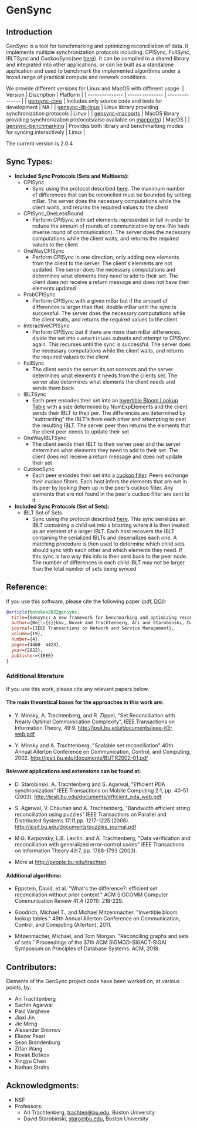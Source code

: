 # GenSync

<a name="Introduction"></a>
## Introduction
GenSync is a tool for benchmarking and optimizing reconciliation of data. It implements multiple synchronization protocols including: CPISync, FullSync, IBLTSync and CuckooSync(see [here](#SyncTypes)). It can be compiled to a shared library and integrated into other applications, or can be built as a standalone application and used to benchmark the implemented algorithms under a broad range of practical compute and network conditions.

We provide different versions for Linux and MacOS with different usage.
| Version | Discription | Platform |
| --------------- | --------------- | --------------- |
| [gensync-core](https://github.com/nislab/gensync-core) | Includes only source code and tests for development | NA |
| [gensync-lib-linux](https://github.com/nislab/gensync-lib-linux) | Linux library providing synchronization protocols | Linux |
| [gensync-macports](https://github.com/nislab/gensync-macports) | MacOS library providing synchronization protocols(also available on [macports](https://ports.macports.org/port/gensync/details/)) | MacOS |
| [gensync-benchmarking](https://github.com/nislab/gensync-benchmarking) | Provides both library and benchmarking modes for syncing interactively | Linux |

The current version is 2.0.4

<a name="SyncTypes"></a>
## Sync Types:
* **Included Sync Protocols (Sets and Multisets):**
    * CPISync
        * Sync using the protocol described [here](http://ipsit.bu.edu/documents/ieee-it3-web.pdf). The maximum number of differences that can be reconciled must be bounded by setting mBar. The server does the necessary computations while the client waits, and returns the required values to the client
    * CPISync_OneLessRound
        * Perform CPISync with set elements represented in full in order to reduce the amount of rounds of communication by one (No hash inverse round of communication). The server does the necessary computations while the client waits, and returns the required values to the client
    * OneWayCPISync
        * Perform CPISync in one direction, only adding new elements from the client to the server. The client's elements are not updated. The server does the necessary computations and determines what elements they need to add to their set. The client does not receive a return message and does not have their elements updated
    * ProbCPISync
        * Perform CPISync with a given mBar but if the amount of differences is larger than that, double mBar until the sync is successful. The server does the necessary computations while the client waits, and returns the required values to the client
    * InteractiveCPISync
        * Perform CPISync but if there are more than mBar differences, divide the set into `numPartitions` subsets and attempt to CPISync again. This recurses until the sync is successful. The server does the necessary computations while the client waits, and returns the required values to the client
    * FullSync
        * The client sends the server its set contents and the server determines what elements it needs from the clients set. The server also determines what elements the client needs and sends them back.
    * IBLTSync
        * Each peer encodes their set into an [Invertible Bloom Lookup Table](https://arxiv.org/pdf/1101.2245.pdf) with a size determined by NumExpElements and the client sends their IBLT to their per. The differences are determined by "subtracting" the IBLT's from each other and attempting to peel the resulting IBLT. The server peer then returns the elements that the client peer needs to update their set
    * OneWayIBLTSync
        * The client sends their IBLT to their server peer and the server determines what elements they need to add to their set. The client does not receive a return message and does not update their set
    * CuckooSync
        * Each peer encodes their set into a [cuckoo filter](https://www.cs.cmu.edu/~dga/papers/cuckoo-conext2014.pdf). Peers exchange their cuckoo filters. Each host infers the elements that are not in its peer by looking them up in the peer's cuckoo filter. Any elements that are not found in the peer's cuckoo filter are sent to it.
* **Included Sync Protocols (Set of Sets):**
    * IBLT Set of Sets
        * Sync using the protocol described [here](https://dl.acm.org/doi/abs/10.1145/3196959.3196988). This sync serializes an IBLT containing a child set into a bitstring where it is then treated as an element of a larger IBLT. Each host recovers the IBLT containing the serialized IBLTs and deserializes each one. A matching procedure is then used to determine which child sets should sync with each other and which elements they need. If this sync is two way this info is then sent back to the peer node. The number of differences in each child IBLT may not be larger than the total number of sets being synced

<a name="References"></a>
## Reference:
If you use this software, please cite the following paper (pdf,
[DOI](http://doi.org/10.1109/TNSM.2022.3164369)):

``` bibtex
@article{bovskov2022gensync,
  title={Gensync: A new framework for benchmarking and optimizing reconciliation of data},
  author={Bo{\v{s}}kov, Novak and Trachtenberg, Ari and Starobinski, David},
  journal={IEEE Transactions on Network and Service Management},
  volume={19},
  number={4},
  pages={4408--4423},
  year={2022},
  publisher={IEEE}
}
```
### Additional literature
If you use this work, please cite any relevant papers below.

#### The main theoretical bases for the approaches in this work are:
* Y. Minsky, A. Trachtenberg, and R. Zippel,
  "Set Reconciliation with Nearly Optimal Communication Complexity",
  IEEE Transactions on Information Theory, 49:9.
  <http://ipsit.bu.edu/documents/ieee-it3-web.pdf>

* Y. Minsky and A. Trachtenberg,
  "Scalable set reconciliation"
  40th Annual Allerton Conference on Communication, Control, and Computing, 2002.
  <http://ipsit.bu.edu/documents/BUTR2002-01.pdf>

#### Relevant applications and extensions can be found at:
* D. Starobinski, A. Trachtenberg and S. Agarwal,
  "Efficient PDA synchronization"
  IEEE Transactions on Mobile Computing 2:1, pp. 40-51 (2003).
  <http://ipsit.bu.edu/documents/efficient_pda_web.pdf>

* S. Agarwal, V. Chauhan and A. Trachtenberg,
  "Bandwidth efficient string reconciliation using puzzles"
  IEEE Transactions on Parallel and Distributed Systems 17:11,pp. 1217-1225 (2006).
  <http://ipsit.bu.edu/documents/puzzles_journal.pdf>

*  M.G. Karpovsky, L.B. Levitin. and A. Trachtenberg,
   "Data verification and reconciliation with generalized error-control codes"
   IEEE Transactions on Information Theory 49:7, pp. 1788-1793 (2003).

* More at <http://people.bu.edu/trachten>.

#### Additional algorithms:
* Eppstein, David, et al. "What's the difference?: efficient set reconciliation without
  prior context." ACM SIGCOMM Computer Communication Review 41.4 (2011): 218-229.

* Goodrich, Michael T., and Michael Mitzenmacher. "Invertible bloom lookup tables."
  49th Annual Allerton Conference on Communication, Control, and Computing (Allerton), 2011.

* Mitzenmacher, Michael, and Tom Morgan. "Reconciling graphs and sets of sets."
  Proceedings of the 37th ACM SIGMOD-SIGACT-SIGAI Symposium on Principles of Database
  Systems. ACM, 2018.

<a name="Contributors"></a>
## Contributors:

Elements of the GenSync project code have been worked on, at various points, by:

* Ari Trachtenberg
* Sachin Agarwal
* Paul Varghese
* Jiaxi Jin
* Jie Meng
* Alexander Smirnov
* Eliezer Pearl
* Sean Brandenburg
* Zifan Wang
* Novak Boškov
* Xingyu Chen
* Nathan Strahs
  
<a name="Acknowledgments"></a>
## Acknowledgments:
* NSF
* Professors:
    * Ari Trachtenberg, trachten@bu.edu, Boston University
    * David Starobinski, staro@bu.edu, Boston University
